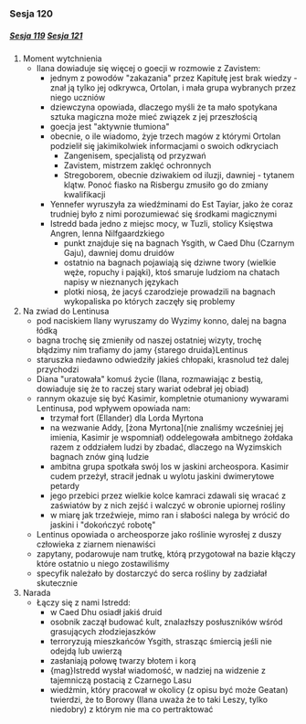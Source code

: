 ### Sesja 120
##### [Sesja 119](#sesja-119) [Sesja 121](#sesja-121)
1. Moment wytchnienia
    - Ilana dowiaduje się więcej o goecji w rozmowie z Zavistem:
        - jednym z powodów "zakazania" przez Kapitułę jest brak wiedzy - znał ją tylko jej odkrywca, Ortolan, i mała grupa wybranych przez niego uczniów
        - dziewczyna opowiada, dlaczego myśli że ta mało spotykana sztuka magiczna może mieć związek z jej przeszłością
        - goecja jest "aktywnie tłumiona"
        - obecnie, o ile wiadomo, żyje trzech magów z którymi Ortolan podzielił się jakimikolwiek informacjami o swoich odkryciach
            - Zangenisem, specjalistą od przyzwań
            - Zavistem, mistrzem zaklęć ochronnych
            - Stregoborem, obecnie dziwakiem od iluzji, dawniej - tytanem klątw. Ponoć fiasko na Risbergu zmusiło go do zmiany kwalifikacji
        - Yennefer wyruszyła za wiedźminami do Est Tayiar, jako że coraz trudniej było z nimi porozumiewać się środkami magicznymi
        - Istredd bada jedno z miejsc mocy, w Tuzli, stolicy Księstwa Angren, lenna Nilfgaardzkiego
            - punkt znajduje się na bagnach Ysgith, w Caed Dhu (Czarnym Gaju), dawniej domu druidów
            - ostatnio na bagnach pojawiają się dziwne twory (wielkie węże, ropuchy i pająki), ktoś smaruje ludziom na chatach napisy w nieznanych językach
            - plotki niosą, że jacyś czarodzieje prowadzili na bagnach wykopaliska po których zaczęły się problemy
2. Na zwiad do Lentinusa
    - pod naciskiem Ilany wyruszamy do Wyzimy konno, dalej na bagna łódką
    - bagna trochę się zmieniły od naszej ostatniej wizyty, trochę błądzimy nim trafiamy do jamy {starego druida}Lentinus
    - staruszka niedawno odwiedziły jakieś chłopaki, krasnolud też dalej przychodzi
    - Diana "uratowała" komuś życie (Ilana, rozmawiając z bestią, dowiaduje się że to raczej stary wariat odebrał jej obiad)
    - rannym okazuje się być Kasimir, kompletnie otumaniony wywarami Lentinusa, pod wpływem opowiada nam:
        - trzymał fort (Ellander) dla Lorda Myrtona
        - na wezwanie Addy, [żona Myrtona](nie znaliśmy wcześniej jej imienia, Kasimir je wspomniał) oddelegowała ambitnego żołdaka razem z oddziałem ludzi by zbadać, dlaczego na Wyzimskich bagnach znów giną ludzie
        - ambitna grupa spotkała swój los w jaskini archeospora. Kasimir cudem przeżył, stracił jednak u wylotu jaskini dwimerytowe petardy
        - jego przebici przez wielkie kolce kamraci zdawali się wracać z zaświatów by z nich zejść i walczyć w obronie upiornej rośliny
        - w miarę jak trzeźwieje, mimo ran i słabości nalega by wrócić do jaskini i "dokończyć robotę"
    - Lentinus opowiada o archeosporze jako roślinie wyrosłej z duszy człowieka z ziarnem nienawiści
    - zapytany, podarowuje nam trutkę, którą przygotował na bazie kłączy które ostatnio u niego zostawiliśmy
    - specyfik należało by dostarczyć do serca rośliny by zadziałał skutecznie
3. Narada
    - Łączy się z nami Istredd:
        - w Caed Dhu osiadł jakiś druid
        - osobnik zaczął budować kult, znalazłszy posłuszników wśród grasujących złodziejaszków
        - terroryzują mieszkańców Ysgith, strasząc śmiercią jeśli nie odejdą lub uwierzą
        - zasłaniają połowę twarzy błotem i korą
        - {mag}Istredd wysłał wiadomość, w nadziej na widzenie z tajemniczą postacią z Czarnego Lasu
        - wiedźmin, który pracował w okolicy (z opisu być może Geatan) twierdzi, że to Borowy (Ilana uważa że to taki Leszy, tylko niedobry) z którym nie ma co pertraktować